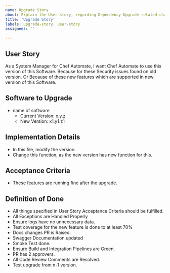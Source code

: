 ```yaml
---
name: Upgrade Story
about: Explain the User story, regarding Dependency Upgrade related changes.
title: 'Upgrade Story'
labels: upgrade-story, user-story
assignees: ''

---
```


<!-- /!\ Please ensure that you are NOT disclosing any customer information without their consent /!\ -->

## User Story
As a System Manager for Chef Automate,
I want Chef Automate to use this version of this Software.
Because for these Security issues found on old version.
Or Because of these new features which are supported in new version of this Software.

## Software to Upgrade
- name of software
    - Current Version: x.y.z
    - New Version: x1.y1.z1

## Implementation Details
- In this file, modify the version.
- Change this function, as the new version has new function for this. 

## Acceptance Criteria
- These features are running fine after the upgrade.

## Definition of Done
- All things specified in User Story Acceptance Criteria should be fulfilled. 
- All Exceptions are Handled Properly 
- Ensure logs have no unnecessary data. 
- Test coverage for the new feature is done to at least 70% 
- Docs changes PR is Raised. 
- Swagger Documentation updated 
- Smoke Test done. 
- Ensure Build and Integration Pipelines are Green. 
- PR has 2 approvers. 
- All Code Review Comments are Resolved. 
- Test upgrade from n-1 version.